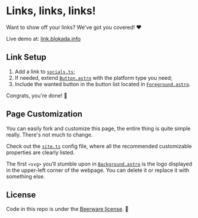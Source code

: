 # Links, links, links!

Want to show off your links? We've got you covered! ❤️

Live demo at: [link.blokada.info](https://link.blokada.info)

## Link Setup

1. Add a link to [`socials.ts`](/src/config/socials.ts);
2. If needed, extend [`Button.astro`](/src/components/link/Button.astro) with the platform type you need;
3. Include the wanted button in the button list located in [`Foreground.astro`](/src/components/Foreground.astro).

Congrats, you're done! 🎉

## Page Customization

You can easily fork and customize this page, the entire thing is quite simple really. There's not much to change.

Check out the [`site.ts`](/src/config/site.ts) config file, where all the recommended customizable properties are clearly listed.

The first `<svg>` you’ll stumble upon in [`Background.astro`](/src/components/Background.astro) is the logo displayed in the upper-left corner of the webpage. You can delete it or replace it with something else.

## License

Code in this repo is under the [Beerware license](LICENSE). 🍻
